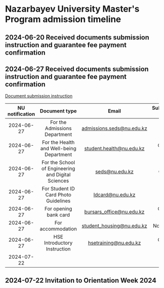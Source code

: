 # Nazarbayev University Master's Program admission timeline

## 2024-06-20 Received documents submission instruction and guarantee fee payment confirmation
## 2024-06-27 Received documents submission instruction and guarantee fee payment confirmation

[Document submission instruction](files/Document%20submission%20instruction%20Updated%20(1).pdf)

|NU notification|Document type|Email|Submission type|My submission|NU confirmation
|:-:|:-:|:-:|:-:|:-:|:-:|
|2024-06-27|For the Admissions Department|admissions.seds@nu.edu.kz|Email|2024-06-30|2024-07-01|
|2024-06-27|For the Health and Well-being Department|student.health@nu.edu.kz|Google Forms|2024-07-12|2024-07-15|
|2024-06-27|For the School of Engineering and Digital Sciences|seds@nu.edu.kz|Offline|||
|2024-06-27|For Student ID Card Photo Guidelines|Idcard@nu.edu.kz|Email|2024-07-06||
|2024-06-27|For opening bank card|bursars_office@nu.edu.kz|Google Forms|2024-07-06||
|2024-06-27|For accommodation|student_housing@nu.edu.kz|Not eligible|-|-|
|2024-06-27|HSE Introductory Instruction|hsetraining@nu.edu.kz|Google Forms|2024-06-12||
|2024-07-22||||||

## 2024-07-22 Invitation to Orientation Week 2024
